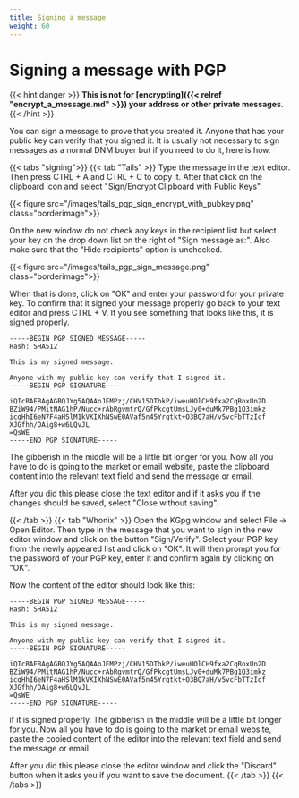 ```yaml
---
title: Signing a message
weight: 60
---
```


# Signing a message with PGP

{{< hint danger >}}
**This is not for [encrypting]({{< relref "encrypt_a_message.md" >}}) your address or other private messages.**
{{< /hint >}}

You can sign a message to prove that you created it. Anyone that has your public key can verify that you signed it. It is usually not necessary to sign messages as a normal DNM buyer but if you need to do it, here is how.

{{< tabs "signing">}}
{{< tab "Tails" >}}
Type the message in the text editor. Then press CTRL + A and CTRL + C to copy it. After that click on the clipboard icon and select "Sign/Encrypt Clipboard with Public Keys".

{{< figure src="/images/tails_pgp_sign_encrypt_with_pubkey.png" class="borderimage">}}

On the new window do not check any keys in the recipient list but select your key on the drop down list on the right of "Sign message as:". Also make sure that the "Hide recipients" option is unchecked.

{{< figure src="/images/tails_pgp_sign_message.png" class="borderimage">}}

When that is done, click on "OK" and enter your password for your private key. To confirm that it signed your message properly go back to your text editor and press CTRL + V. If you see something that looks like this, it is signed properly.


    -----BEGIN PGP SIGNED MESSAGE-----
    Hash: SHA512

    This is my signed message.

    Anyone with my public key can verify that I signed it.
    -----BEGIN PGP SIGNATURE-----

    iQIcBAEBAgAGBQJYg5AQAAoJEMPzj/CHV15DTbkP/iweuHOlCH9fxa2CqBoxUn2D
    BZiW94/PMitNAG1hP/Nucc+rAbRgvmtrQ/GfPkcgtUmsLJy0+duMk7PBg1Q3imkz
    icqHhI6eN7F4aHSlM1kVKIXhNSwE0AVaf5n45Yrqtkt+O3BQ7aH/v5vcFbTTzIcf
    XJGfhh/OAig8+w6LQvJL
    =QsWE
    -----END PGP SIGNATURE-----


The gibberish in the middle will be a little bit longer for you. Now all you have to do is going to the market or email website, paste the clipboard content into the relevant text field and send the message or email.

After you did this please close the text editor and if it asks you if the changes should be saved, select "Close without saving".


{{< /tab >}}
{{< tab "Whonix" >}}
Open the KGpg window and select File -> Open Editor. Then type in the message that you want to sign in the new editor window and click on the button "Sign/Verify". Select your PGP key from the newly appeared list and click on "OK". It will then prompt you for the password of your PGP key, enter it and confirm again by clicking on "OK".

Now the content of the editor should look like this:

    -----BEGIN PGP SIGNED MESSAGE-----
    Hash: SHA512

    This is my signed message.

    Anyone with my public key can verify that I signed it.
    -----BEGIN PGP SIGNATURE-----

    iQIcBAEBAgAGBQJYg5AQAAoJEMPzj/CHV15DTbkP/iweuHOlCH9fxa2CqBoxUn2D
    BZiW94/PMitNAG1hP/Nucc+rAbRgvmtrQ/GfPkcgtUmsLJy0+duMk7PBg1Q3imkz
    icqHhI6eN7F4aHSlM1kVKIXhNSwE0AVaf5n45Yrqtkt+O3BQ7aH/v5vcFbTTzIcf
    XJGfhh/OAig8+w6LQvJL
    =QsWE
    -----END PGP SIGNATURE-----

if it is signed properly. The gibberish in the middle will be a little bit longer for you. Now all you have to do is going to the market or email website, paste the copied content of the editor into the relevant text field and send the message or email.

After you did this please close the editor window and click the "Discard" button when it asks you if you want to save the document.
{{< /tab >}}
{{< /tabs >}}
